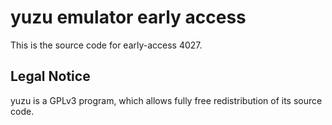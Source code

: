 yuzu emulator early access
=============

This is the source code for early-access 4027.

## Legal Notice

yuzu is a GPLv3 program, which allows fully free redistribution of its source code.